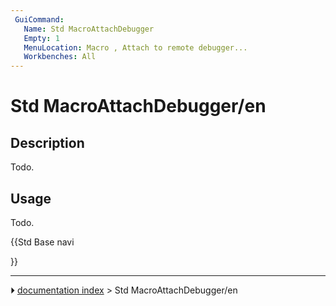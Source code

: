 ```yaml
---
 GuiCommand:
   Name: Std MacroAttachDebugger
   Empty: 1
   MenuLocation: Macro , Attach to remote debugger...
   Workbenches: All
---
```


# Std MacroAttachDebugger/en

## Description

Todo.

## Usage

Todo.





{{Std Base navi

}}



---
⏵ [documentation index](../README.md) > Std MacroAttachDebugger/en
